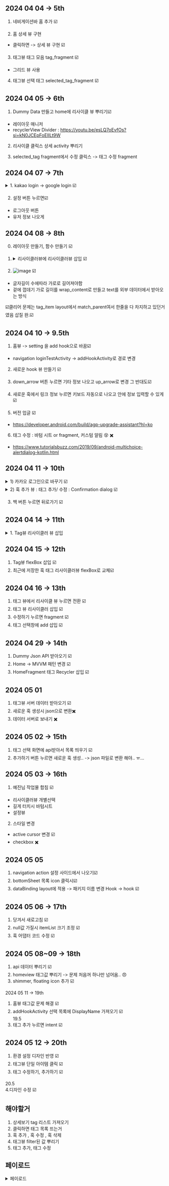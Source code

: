 2024 04 04 -> 5th
-

1. 네비게이션바 홈 추가 ☑️
    
2. 홈 상세 뷰 구현
- 클릭하면 -> 상세 뷰 구현 ☑️


3. 태그뷰 태그 모음 tag_fragment ☑️
- 그리드 뷰 사용

4. 태그뷰 선택 태그 selected_tag_fragment ☑️


2024 04 05 -> 6th
-

1. Dummy Data 만들고 home에 리사이클 뷰 뿌리기☑️
- 레이아웃 매니저
- recyclerView Divider : https://youtu.be/esLQ7oEvfOs?si=kN0JCEpFoEIILt9W

2. 리사이클 클릭스 상세 activity 뿌리기

3. selected_tag fragment에서 수정 클릭스 -> 태그 수정 fragment 


2024 04 07 -> 7th
-
<details><summary>1. kakao login -> google login ☑️</summary> 
    - https://visualandroidblog.blogspot.com/2023/04/google-sign-in-firebase-android-kotlin-tutorial.html <br> <br>
    - https://developers.google.com/android/guides/setup?hl=ko <br> <br>
    - https://www.youtube.com/watch?v=H_maapn4Q3Q <br> <br>
    - https://firebase.google.com/docs/auth/android/start?hl=ko&_gl=1*tfveyn*_up*MQ..*_ga*Nzk2MDYxODgwLjE3MTI0MjI2ODI.*_ga_CW55HF8NVT*MTcxMjQyMjY4Mi4xLjAuMTcxMjQyMjY4Mi4wLjAuMA.. <br> <br>
    - https://console.firebase.google.com/u/0/project/hook-882c5/settings/general/android:com.hanto.Hook?hl=ko <br> <br>
    - https://github.com/pointmina/Hook/assets/68779817/14745caf-0b3f-4546-bfee-3a9b5a55f393
</details>

2. 설정 버튼 누르면☑️
- 로그아웃 버튼
- 유저 정보 나오게


2024 04 08 -> 8th
-

0. 레이아웃 만들기, 함수 만들기 ☑️

2. <details><summary>리사이클러뷰에 리사이클러뷰 삽입 ☑️</summary> 
    - https://velog.io/@simsubeen/Android-Kotlin-RecyclerView-%EA%B0%80%EB%A1%9C-%EC%A0%95%EB%A0%AC-GridLayoutManager <br> <br>
    - https://notepad96.tistory.com/201 <br><br>
    - https://jinsangjin.tistory.com/25 <br><br>
    - https://developer.android.com/develop/ui/views/layout/recyclerview?hl=ko <br><br>
 </details>

2. ![image](https://github.com/pointmina/Hook/assets/68779817/6ea96baf-456a-4a62-ad78-0b48cf506f49) ☑️
- 글자길이 수에따라 가로로 길어져야함
- 겉에 껍데기 가로 길이를 wrap_content로 만들고 text를 외부 데이터에서 받아오는 방식

☑️클리어 문제는 tag_item layout에서 match_parent여서 한줄을 다 차지하고 있던거였음 삽질 완.☑️

2024 04 10 -> 9.5th
-
1) 홈뷰 -> setting 을 add hook으로 바꿈☑️
- navigation loginTestActivity -> addHookActivity로 경로 변경

2) 새로운 hook 뷰 만들기 ☑️

3) down_arrow 버튼 누르면 기타 정보 나오고 up_arrow로 변경 그 반대도☑️

4) 새로운 훅에서 링크 정보 누르면 키보드 자동으로 나오고 안에 정보 입력할 수 있게☑️

5) 버전 업글 ☑️
- https://developer.android.com/build/agp-upgrade-assistant?hl=ko

6) 태그 수정 : 바텀 시트 or fragment, 커스텀 알림 😵 ✖️
- https://www.tutorialsbuzz.com/2019/09/android-multichoice-alertdialog-kotlin.html

2024 04 11 -> 10th
-

<details><summary>1) 카카오 로그인으로 바꾸기 ☑️ </summary> 
- https://velog.io/@mong7399/Android-StudioKotlin-%EC%B9%B4%EC%B9%B4%EC%98%A4-%EB%A1%9C%EA%B7%B8%EC%9D%B8-%EA%B5%AC%ED%98%84 <br>
- 해시키 오류 <br>
- 일단 구글 로긴으로 걸어놈 (앱 진행사항 확인을 위해) <br>
 </details>

<details><summary>2) 훅 추가 뷰 : 태그 추가/ 수정 : Confirmation dialog ☑️ </summary> 
- https://www.tutorialsbuzz.com/2019/09/android-multichoice-alertdialog-kotlin.html <br>
- https://m2.material.io/components/dialogs#confirmation-dialog <br>
- 선택한거 태그 뷰에 반영 <br>
</details>

3) 백 버튼 누르면 뒤로가기 ☑️

2024 04 14 -> 11th
-

<details><summary>1. Tag뷰 리사이클러 뷰 삽입</summary> ☑️
- https://developer.android.com/reference/com/google/android/material/chip/Chip 으로 바꿔야 할듯 <br>
- https://android-developers.googleblog.com/2017/02/build-flexible-layouts-with.html 아니면 이거 justify<br>
- https://stickode.tistory.com/403<br>
</details>

2024 04 15 -> 12th
-

1. Tag뷰 flexBox 삽입 ☑️
2. 최근에 저장한 훅 태그 리사이클러뷰 flexBox로 교체☑️

2024 04 16 -> 13th
-

1. 태그 뷰에서 리사이클 뷰 누르면 전환 ☑️
2. 태그 뷰 리사이클러 삽입 ☑️
3. 수정하기 누르면 fragment ☑️
4. 태그 선택창에 add 삽입 ☑️

2024 04 29 -> 14th
-
1. Dummy Json API 받아오기 ☑️
2. Home -> MVVM 패턴 변경 ☑️
3. HomeFragment 태그 Recycler 삽입 ☑️

2024 05 01
-
1. 태그뷰 서버 데이터 받아오기 ☑️
2. 새로운 훅 생성시 json으로 변환✖️
3. 데이터 서버로 보내기 ✖️

2024 05 02 -> 15th
-
1. 태그 선택 화면에 api받아서 목록 띄우기 ☑️
2. 추가하기 버튼 누르면 새로운 훅 생성.. -> json 파일로 변환 해야.. ㅠ...

2024 05 03 -> 16th
-
1. 예진님 작업물 합침 ☑️
- 리사이클러뷰 개별선택
- 길게 터치시 바텀시트
- 설정뷰

2. 스타일 변경
- active cursor 변경 ☑️
- checkbox ✖️

2024 05 05
-
1. navigation action 설정 사이드에서 나오기☑️
2. bottomSheet 목록 icon 클릭시☑️
3. dataBinding layout에 적용 -> 패키지 이름 변경 Hook -> hook ☑️

2024 05 06 -> 17th
-
1. 당겨서 새로고침 ☑️
2. null값 가질시 itemList 크기 조정 ☑️
3. 훅 어댑터 코드 수정 ☑️

2024 05 08~09 -> 18th
-
1. api 데이터 뿌리기 ☑️
2. homeview 태그값 뿌리기 -> 문제 처음꺼 하나만 넘어옴.. 😠
3. shimmer, floating icon 추가 ☑️

2024 05 11 -> 19th
1. 홈뷰 태그값 문제 해결 ☑️
2. addHookActivity 선택 목록에 DisplayName 가져오기 ☑️    
19.5     
4. 태그 추가 누르면 intent ☑️

2024 05 12 -> 20th
-
1. 환경 설정 디자인 반영 ☑️
2. 태그뷰 단일 아이템 클릭 ☑️
3. 태그 수정하기, 추가하기 ☑️

20.5    
4.디자인 수정 ☑️


해야할거
-
1. 상세보기 tag 리스트 가져오기
2. 클릭하면 태그 목록 뜨는거
3. 훅 추가 , 훅 수정 , 훅 삭제
4. 태그뷰 filter된 값 뿌리기
5. 태그 추가, 태그 수정



페이로드
-
<details><summary>페이로드</summary> 
안녕하세요! 콘솔에 찍힌 페이로드 내용말씀이신걸까요? 코드상으론 없지만 log.info()를 통해서 Payload값을 직접 찍어서 확인했습니다! <br>
payload에서 값을 꺼내는 방법은 아래 링크 참고하시면 도움되실것 같아요! <br>
https://developers.google.com/identity/gsi/web/guides/verify-google-id-token?hl=ko#using-a-google-api-client-library 
 </details>
